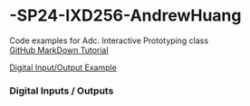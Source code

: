 # -SP24-IXD256-AndrewHuang

Code examples for Adc. Interactive Prototyping class  
[GitHub MarkDown Tutorial](https://docs.github.com/en/get-started/writing-on-github/getting-started-with-writing-and-formatting-on-github/basic-writing-and-formatting-syntax)

[Digital Input/Output Example](class03/digital_input_output.py)
### Digital Inputs / Outputs
